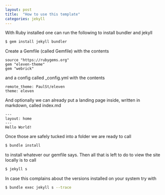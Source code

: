 ```yaml
---
layout: post
title:  "How to use this template"
categories: jekyll
---
```


With Ruby installed one can run the following to install bundler and jekyll
```bash
$ gem install jekyll bundler
```

Create a Gemfile (called Gemfile) with the contents
```
source "https://rubygems.org"
gem "eleven-theme"
gem "webrick"
```
and a config called _config.yml with the contents
```
remote_theme: PaulSt/eleven
theme: eleven
```

And optionally we can already put a landing page inside, written in markdown, called index.md
```text
---
layout: home
---
Hello World!
```

Once those are safely tucked into a folder we are ready to call
```bash
$ bundle install
```
to install whatever our gemfile says.
Then all that is left to do to view the site locally is to call
```bash
$ jekyll s 
```
In case this complains about the versions installed on your system try with 
```bash
$ bundle exec jekyll s --trace
```
